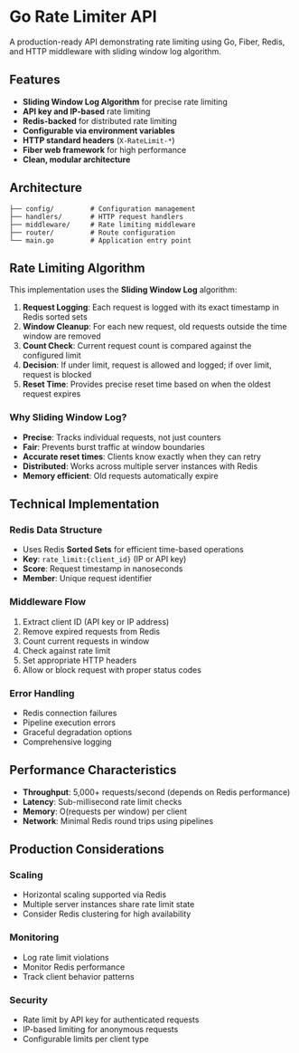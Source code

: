 # Go Rate Limiter API

A production-ready API demonstrating rate limiting using Go, Fiber, Redis, and HTTP middleware with sliding window log algorithm.

## Features

- **Sliding Window Log Algorithm** for precise rate limiting
- **API key and IP-based** rate limiting
- **Redis-backed** for distributed rate limiting
- **Configurable via environment variables**
- **HTTP standard headers** (`X-RateLimit-*`)
- **Fiber web framework** for high performance
- **Clean, modular architecture**

## Architecture

```
├── config/         # Configuration management
├── handlers/       # HTTP request handlers
├── middleware/     # Rate limiting middleware
├── router/         # Route configuration
└── main.go         # Application entry point
```



## Rate Limiting Algorithm

This implementation uses the **Sliding Window Log** algorithm:

1. **Request Logging**: Each request is logged with its exact timestamp in Redis sorted sets
2. **Window Cleanup**: For each new request, old requests outside the time window are removed
3. **Count Check**: Current request count is compared against the configured limit
4. **Decision**: If under limit, request is allowed and logged; if over limit, request is blocked
5. **Reset Time**: Provides precise reset time based on when the oldest request expires

### Why Sliding Window Log?

- **Precise**: Tracks individual requests, not just counters
- **Fair**: Prevents burst traffic at window boundaries
- **Accurate reset times**: Clients know exactly when they can retry
- **Distributed**: Works across multiple server instances with Redis
- **Memory efficient**: Old requests automatically expire



## Technical Implementation

### Redis Data Structure
- Uses Redis **Sorted Sets** for efficient time-based operations
- **Key**: `rate_limit:{client_id}` (IP or API key)
- **Score**: Request timestamp in nanoseconds
- **Member**: Unique request identifier

### Middleware Flow
1. Extract client ID (API key or IP address)
2. Remove expired requests from Redis
3. Count current requests in window
4. Check against rate limit
5. Set appropriate HTTP headers
6. Allow or block request with proper status codes

### Error Handling
- Redis connection failures
- Pipeline execution errors
- Graceful degradation options
- Comprehensive logging

## Performance Characteristics

- **Throughput**: 5,000+ requests/second (depends on Redis performance)
- **Latency**: Sub-millisecond rate limit checks
- **Memory**: O(requests per window) per client
- **Network**: Minimal Redis round trips using pipelines

## Production Considerations

### Scaling
- Horizontal scaling supported via Redis
- Multiple server instances share rate limit state
- Consider Redis clustering for high availability

### Monitoring
- Log rate limit violations
- Monitor Redis performance
- Track client behavior patterns

### Security
- Rate limit by API key for authenticated requests
- IP-based limiting for anonymous requests
- Configurable limits per client type

